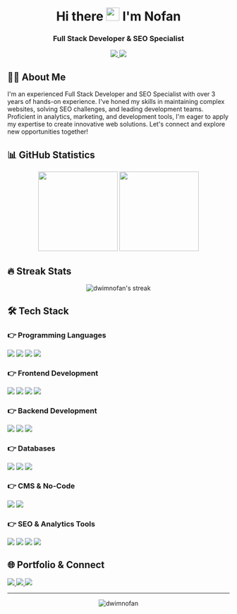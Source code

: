 <h1 align="center">Hi there <img src="https://raw.githubusercontent.com/MartinHeinz/MartinHeinz/master/wave.gif" width="30px"> I'm Nofan</h1>

<h3 align="center">Full Stack Developer & SEO Specialist</h3>

<p align="center">
  <a href="https://dwimnofan.com">
    <img src="https://img.shields.io/badge/Website-dwimnofan.com-green?style=flat-square&logo=google-chrome">
  </a>
  <a href="mailto:dm.nofan11@gmail.com">
    <img src="https://img.shields.io/badge/Email-dm.nofan11%40gmail.com-blue?style=flat-square&logo=gmail">
  </a>
</p>

## 👨‍💻 About Me

I'm an experienced Full Stack Developer and SEO Specialist with over 3 years of hands-on experience. I've honed my skills in maintaining complex websites, solving SEO challenges, and leading development teams. Proficient in analytics, marketing, and development tools, I'm eager to apply my expertise to create innovative web solutions. Let's connect and explore new opportunities together!

## 📊 GitHub Statistics

<div align="center">
  <img height="180em" src="https://github-readme-stats.vercel.app/api?username=dwimnofan&show_icons=true&count_private=true&theme=react&hide_border=true"/>
  <img height="180em" src="https://github-readme-stats.vercel.app/api/top-langs/?username=dwimnofan&langs_count=6&count_private=true&layout=compact&theme=react&hide_border=true"/>
</div>

## 🔥 Streak Stats
<p align="center">
  <img src="https://github-readme-streak-stats.herokuapp.com/?user=dwimnofan&theme=react&hide_border=true" alt="dwimnofan's streak"/>
</p>

## 🛠️ Tech Stack

### 👉 Programming Languages
<p align="left">
  <img src="https://img.shields.io/badge/JavaScript-F7DF1E?style=for-the-badge&logo=javascript&logoColor=black"/>
  <img src="https://img.shields.io/badge/TypeScript-3178C6?style=for-the-badge&logo=typescript&logoColor=white"/>
  <img src="https://img.shields.io/badge/Python-3776AB?style=for-the-badge&logo=python&logoColor=white"/>
  <img src="https://img.shields.io/badge/PHP-777BB4?style=for-the-badge&logo=php&logoColor=white"/>
</p>

### 👉 Frontend Development
<p align="left">
  <img src="https://img.shields.io/badge/HTML5-E34F26?style=for-the-badge&logo=html5&logoColor=white"/>
  <img src="https://img.shields.io/badge/CSS3-1572B6?style=for-the-badge&logo=css3&logoColor=white"/>
  <img src="https://img.shields.io/badge/React-20232A?style=for-the-badge&logo=react&logoColor=61DAFB"/>
  <img src="https://img.shields.io/badge/Next.js-000000?style=for-the-badge&logo=next.js&logoColor=white"/>
</p>

### 👉 Backend Development
<p align="left">
  <img src="https://img.shields.io/badge/Laravel-FF2D20?style=for-the-badge&logo=laravel&logoColor=white"/>
  <img src="https://img.shields.io/badge/Node.js-339933?style=for-the-badge&logo=node.js&logoColor=white"/>
  <img src="https://img.shields.io/badge/Express.js-000000?style=for-the-badge&logo=express&logoColor=white"/>
</p>

### 👉 Databases
<p align="left">
  <img src="https://img.shields.io/badge/MySQL-00000F?style=for-the-badge&logo=mysql&logoColor=white"/>
  <img src="https://img.shields.io/badge/PostgreSQL-316192?style=for-the-badge&logo=postgresql&logoColor=white"/>
  <img src="https://img.shields.io/badge/MongoDB-4EA94B?style=for-the-badge&logo=mongodb&logoColor=white"/>
</p>

### 👉 CMS & No-Code
<p align="left">
  <img src="https://img.shields.io/badge/WordPress-21759B?style=for-the-badge&logo=wordpress&logoColor=white"/>
  <img src="https://img.shields.io/badge/Webflow-4353FF?style=for-the-badge&logo=webflow&logoColor=white"/>
</p>



### 👉 SEO & Analytics Tools
<p align="left">
  <img src="https://img.shields.io/badge/Google_Analytics-E37400?style=for-the-badge&logo=google-analytics&logoColor=white"/>
  <img src="https://img.shields.io/badge/Google_Search_Console-458CF5?style=for-the-badge&logo=google-search-console&logoColor=white"/>
  <img src="https://img.shields.io/badge/Semrush-FF642D?style=for-the-badge&logo=semrush&logoColor=white"/>
  <img src="https://img.shields.io/badge/Ahrefs-2563EB?style=for-the-badge&logo=ahrefs&logoColor=white"/>
</p>

## 🌐 Portfolio & Connect
<p align="left">
  <a href="https://dwimnofan.com" target="_blank">
    <img src="https://img.shields.io/badge/Portfolio-dwimnofan.com-00C7B7?style=for-the-badge&logo=google-chrome&logoColor=white"/>
  </a>
  <a href="https://github.com/dwimnofan" target="_blank">
    <img src="https://img.shields.io/badge/GitHub-100000?style=for-the-badge&logo=github&logoColor=white"/>
  </a>
  <a href="mailto:dm.nofan11@gmail.com" target="_blank">
    <img src="https://img.shields.io/badge/Gmail-D14836?style=for-the-badge&logo=gmail&logoColor=white"/>
  </a>
</p>

---

<p align="center">
  <img src="https://komarev.com/ghpvc/?username=dwimnofan&label=Profile%20views&color=0e75b6&style=flat" alt="dwimnofan"/>
</p>

